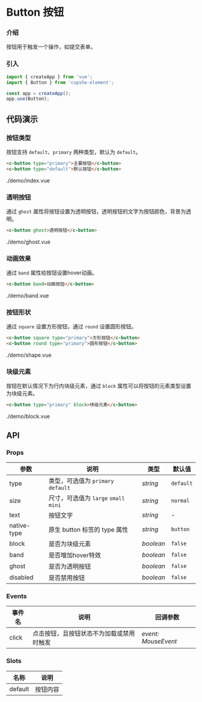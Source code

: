 # Button 按钮

### 介绍

按钮用于触发一个操作，如提交表单。

### 引入

```js
import { createApp } from 'vue';
import { Button } from 'cupshe-element';

const app = createApp();
app.use(Button);
```

## 代码演示

### 按钮类型

按钮支持 `default`、`primary` 两种类型，默认为 `default`。

```html
<c-button type="primary">主要按钮</c-button>
<c-button type="default">默认按钮</c-button>
```

<demo-code>./demo/index.vue</demo-code>


### 透明按钮

通过 `ghost` 属性将按钮设置为透明按钮，透明按钮的文字为按钮颜色，背景为透明。

```html
<c-button ghost>透明按钮</c-button>
```

<demo-code>./demo/ghost.vue</demo-code>

### 动画效果

通过 `band` 属性给按钮设置hover动画。

```html
<c-button band>动画按钮</c-button>
```

<demo-code>./demo/band.vue</demo-code>


### 按钮形状

通过 `square` 设置方形按钮，通过 `round` 设置圆形按钮。

```html
<c-button square type="primary">方形按钮</c-button>
<c-button round type="primary">圆形按钮</c-button>
```

<demo-code>./demo/shape.vue</demo-code>

### 块级元素

按钮在默认情况下为行内块级元素，通过 `block` 属性可以将按钮的元素类型设置为块级元素。

```html
<c-button type="primary" block>块级元素</c-button>
```

<demo-code>./demo/block.vue</demo-code>

## API

### Props

| 参数 | 说明 | 类型 | 默认值 |
| --- | --- | --- | --- |
| type | 类型，可选值为 `primary` `default` | _string_ | `default` |
| size | 尺寸，可选值为 `large` `small` `mini` | _string_ | `normal` |
| text | 按钮文字 | _string_ | - |
| native-type | 原生 button 标签的 type 属性 | _string_ | `button` |
| block | 是否为块级元素 | _boolean_ | `false` |
| band | 是否增加hover特效 | _boolean_ | `false` |
| ghost | 是否为透明按钮 | _boolean_ | `false` |
| disabled | 是否禁用按钮 | _boolean_ | `false` |

### Events

| 事件名     | 说明                                     | 回调参数            |
| ---------- | ---------------------------------------- | ------------------- |
| click      | 点击按钮，且按钮状态不为加载或禁用时触发 | _event: MouseEvent_ |

### Slots

| 名称           | 说明           |
| -------------- | -------------- |
| default        | 按钮内容       |

<!-- ### 样式变量

组件提供了下列 Less 变量，可用于自定义样式，使用方法请参考[主题定制](#/zh-CN/theme)。

| 名称                             | 默认值               | 描述 |
| -------------------------------- | -------------------- | ---- |
| @button-mini-height              | `24px`               | -    |
| @button-mini-padding             | `0 @padding-base`    | -    |
| @button-mini-font-size           | `@font-size-xs`      | -    |
| @button-small-height             | `32px`               | -    |
| @button-small-padding            | `0 @padding-xs`      | -    |
| @button-small-font-size          | `@font-size-sm`      | -    |
| @button-normal-font-size         | `@font-size-md`      | -    |
| @button-normal-padding           | `0 15px`             | -    |
| @button-large-height             | `50px`               | -    |
| @button-default-height           | `44px`               | -    |
| @button-default-line-height      | `1.2`                | -    |
| @button-default-font-size        | `@font-size-lg`      | -    |
| @button-default-color            | `@text-color`        | -    |
| @button-default-background-color | `@white`             | -    |
| @button-default-border-color     | `@border-color`      | -    |
| @button-primary-color            | `@white`             | -    |
| @button-primary-background-color | `@blue`              | -    |
| @button-primary-border-color     | `@blue`              | -    |
| @button-success-color            | `@white`             | -    |
| @button-success-background-color | `@green`             | -    |
| @button-success-border-color     | `@green`             | -    |
| @button-danger-color             | `@white`             | -    |
| @button-danger-background-color  | `@red`               | -    |
| @button-danger-border-color      | `@red`               | -    |
| @button-warning-color            | `@white`             | -    |
| @button-warning-background-color | `@orange`            | -    |
| @button-warning-border-color     | `@orange`            | -    |
| @button-border-width             | `@border-width-base` | -    |
| @button-border-radius            | `@border-radius-sm`  | -    |
| @button-round-border-radius      | `@border-radius-max` | -    |
| @button-plain-background-color   | `@white`             | -    |
| @button-disabled-opacity         | `@disabled-opacity`  | -    |
| @button-icon-size                | `1.2em`              | -    |
| @button-loading-icon-size        | `20px`               | -    | -->
